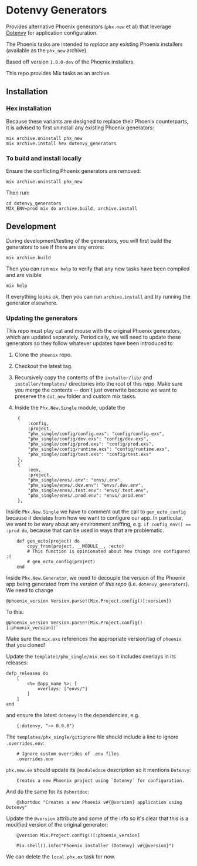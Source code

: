 # Dotenvy Generators

Provides alternative Phoenix generators (`phx.new` et al) that leverage [Dotenvy](https://hexdocs.pm/dotenvy/) for application configuration.

The Phoenix tasks are intended to *replace* any existing Phoenix installers (available as the `phx_new` archive).

Based off version `1.8.0-dev` of the Phoenix installers.

This repo provides Mix tasks as an archive.

## Installation

### Hex installation

Because these variants are designed to replace their Phoenix counterparts, it is advised to first uninstall any existing Phoenix generators:

    mix archive.uninstall phx_new
    mix archive.install hex dotenvy_generators

### To build and install locally

Ensure the conflicting Phoenix generators are removed:

    mix archive.uninstall phx_new

Then run:

    cd dotenvy_generators
    MIX_ENV=prod mix do archive.build, archive.install

## Development

During development/testing of the generators, you will first build the generators to see if there are any errors:

    mix archive.build

Then you can run `mix help` to verify that any new tasks have been compiled and are visible:

    mix help

If everything looks ok, then you can run `archive.install` and try running the generator elsewhere.

### Updating the generators

This repo must play cat and mouse with the original Phoenix generators, which are updated separately.  Periodically, we will need to update these generators so they follow whatever updates have been introduced to

1. Clone the `phoenix` repo.
2. Checkout the latest tag.
3. Recursively copy the contents of the `installer/lib/` and `installer/templates/` directories into the root of this repo.  Make sure you merge the contents -- don't just overwrite because we want to preserve the `dot_new` folder and custom mix tasks.
4. Inside the `Phx.New.Single` module, update the

        {
            :config,
            :project,
            "phx_single/config/config.exs": "config/config.exs",
            "phx_single/config/dev.exs": "config/dev.exs",
            "phx_single/config/prod.exs": "config/prod.exs",
            "phx_single/config/runtime.exs": "config/runtime.exs",
            "phx_single/config/test.exs": "config/test.exs"
        },
        {
            :eex,
            :project,
            "phx_single/envs/.env": "envs/.env",
            "phx_single/envs/.dev.env": "envs/.dev.env",
            "phx_single/envs/.test.env": "envs/.test.env",
            "phx_single/envs/.prod.env": "envs/.prod.env"
        },

Inside `Phx.New.Single` we have to comment out the call to `gen_ecto_config` because it deviates from how we want to configure our app.  In particular, we want to be wary about any environment sniffing, e.g. `if config_env() == :prod do`, because that can be used in ways that are problematic.

        def gen_ecto(project) do
            copy_from(project, __MODULE__, :ecto)
            # This function is opinionated about how things are configured :(
            # gen_ecto_config(project)
        end

Inside `Phx.New.Generator`, we need to decouple the version of the Phoenix app being generated from the version of *this repo* (i.e. `dotenvy_generators`). We need to change

    @phoenix_version Version.parse!(Mix.Project.config()[:version])

To this:

    @phoenix_version Version.parse!(Mix.Project.config()[:phoenix_version])`

Make sure the `mix.exs` references the appropriate version/tag of `phoenix` that you cloned!

Update the `templates/phx_single/mix.exs` so it includes overlays in its releases:

    defp releases do
        [
            <%= @app_name %>: [
                overlays: ["envs/"]
            ]
        ]
    end

and ensure the latest `dotenvy` in the dependencies, e.g.

        {:dotenvy, "~> 0.9.0"}

The `templates/phx_single/gitignore` file should include a line to ignore `.overrides.env`:

        # Ignore custom overrides of .env files
        .overrides.env

`phx.new.ex` should update its `@moduledoce` description so it mentions `Dotenvy`:

        Creates a new Phoenix project using `Dotenvy` for configuration.

And do the same for its `@shortdoc`:

        @shortdoc "Creates a new Phoenix v#{@version} application using Dotenvy"

Update the `@version` attribute and some of the info so it's clear that this is a modified version of the original generator:

        @version Mix.Project.config()[:phoenix_version]

        Mix.shell().info("Phoenix installer (Dotenvy) v#{@version}")

We can delete the `local.phx.ex` task for now.
